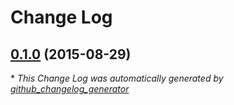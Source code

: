 # Change Log

## [0.1.0](https://github.com/jasonhutchens/slack_notification_generator/tree/0.1.0) (2015-08-29)


\* *This Change Log was automatically generated by [github_changelog_generator](https://github.com/skywinder/Github-Changelog-Generator)*